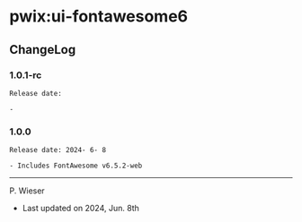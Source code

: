 # pwix:ui-fontawesome6

## ChangeLog

### 1.0.1-rc

    Release date: 

    - 

### 1.0.0

    Release date: 2024- 6- 8

    - Includes FontAwesome v6.5.2-web

---
P. Wieser
- Last updated on 2024, Jun. 8th
